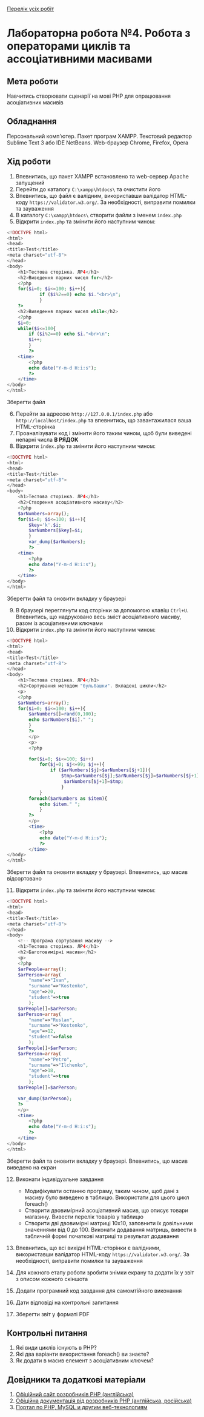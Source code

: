 [Перелік усіх робіт](README.md)

# Лабораторна робота №4. Робота з операторами циклів та ассоціативними масивами

## Мета роботи

Навчитись створювати сценарії на мові РНР для опрацювання асоціативних масивів

## Обладнання

Персональний комп'ютер. Пакет програм XAMPP. Текстовий редактор Sublime Text 3 або IDE NetBeans. Web-браузер Chrome, Firefox, Opera

## Хід роботи

1.  Впевнитись, що пакет XAMPP встановлено та web-сервер Apache запущений
2.  Перейти до каталогу `C:\xampp\htdocs\` та очистити його
3.  Впевнитись, що файл є валідним, використавши валідатор HTML-коду `https://validator.w3.org/`. За необхідності, виправити помилки та зауваження
4.  В каталогу `C:\xampp\htdocs\` створити файли з іменем `index.php`
5.  Відкрити `index.php` та змінити його наступним чином:

```php 
<!DOCTYPE html>
<html>
<head> 
<title>Test</title>
<meta charset="utf-8">
</head>
<body>
    <h1>Тестова сторінка. ЛР4</h1>
    <h2>Виведення парних чисел for</h2>
    <?php
    for($i=0; $i<=100; $i++){
            if ($i%2==0) echo $i."<br>\n";
            }
    ?>
    <h2>Виведення парних чисел while</h2>
    <?php
    $i=0;
    while($i<=100{ 
        if ($i%2==0) echo $i."<br>\n";
        $i++;
        } 
        ?>
    <time>
        <?php
        echo date("Y-m-d H:i:s");
        ?> 
    </time>
</body>
</html>
```

Зберегти файл
    
6.  Перейти за адресою `http://127.0.0.1/index.php` або `http://localhost/index.php` та впевнитись, що завантажилася ваша HTML-сторінка
7.  Проаналізувати код і змінити його таким чином, щоб були виведені непарні числа **В РЯДОК**
8.  Відкрити `index.php` та змінити його наступним чином:

```php 
<!DOCTYPE html>
<html>
<head>
<title>Test</title> 
<meta charset="utf-8"> 
</head>
<body>
    <h1>Тестова сторінка. ЛР4</h1>
    <h2>Створення асоціативного масиву</h2>
    <?php
    $arNumbers=array();
    for($i=0; $i<=100; $i++){
        $key='k'.$i;
        $arNumbers[$key]=$i;
        }
        var_dump($arNumbers);
        ?>
    <time>
        <?php 
        echo date("Y-m-d H:i:s");
        ?>
    </time> 
</body>
</html>
```

Зберегти файл та оновити вкладку у браузері
    
9.  В браузері переглянути код сторінки за допомогою клавіш `Ctrl+U`. Впевнитись, що надруковано весь зміст асоціативного масиву, разом із асоціативними ключами
10. Відкрити `index.php` та змінити його наступним чином:

```php 
<!DOCTYPE html>
<html>
<head> 
<title>Test</title>
<meta charset="utf-8">
</head>
<body>
    <h1>Тестова сторінка. ЛР4</h1>
    <h2>Сортування методом "бульбашки". Вкладені цикли</h2>
    <p>
    <?php 
    $arNumbers=array(); 
    for($i=0; $i<=100; $i++){
        $arNumbers[]=rand(0,100);
        echo $arNumbers[$i]." ";
        }
        ?>
        </p>
        <p>
        <?php

        for($i=0; $i<=100; $i++)
            for($j=0; $j<=99; $j++){
                if ($arNumbers[$j]>$arNumbers[$j+1]){ 
                    $tmp=$arNumbers[$j];$arNumbers[$j]=$arNumbers[$j+1]; 
                     $arNumbers[$j+1]=$tmp;
                    }
            } 
        foreach($arNumbers as $item){
            echo $item." ";
            } 
        ?> 
        </p>
        <time> 
            <?php
            echo date("Y-m-d H:i:s");
            ?> 
        </time>
</body> 
</html>
```

Зберегти файл та оновити вкладку у браузері. Впевнитись, що масив відсортовано
    
11. Відкрити `index.php` та змінити його наступним чином:

```php 
<!DOCTYPE html>
<html>
<head>
<title>Test</title>
<meta charset="utf-8">
</head>
<body>
    <!-- Програма сортування масиву -->
    <h1>Тестова сторінка. ЛР4</h1>
    <h2>Баготовимірні масиви</h2>
    <p> 
    <?php
    $arPeople=array();
    $arPerson=array(
        "name"=>"Ivan",
        "surname"=>"Kostenko",
        "age"=>20,
        "student"=>true
        );
    $arPeople[]=$arPerson;
    $arPerson=array(
        "name"=>"Ruslan",
        "surname"=>"Kostenko",
        "age"=>12,
        "student"=>false
        );
    $arPeople[]=$arPerson;
    $arPerson=array(
        "name"=>"Petro",
        "surname"=>"Ilchenko",
        "age"=>18,
        "student"=>true
        );
    $arPeople[]=$arPerson;

    var_dump($arPerson);
    ?>
    </p>
    <time>
        <?php
        echo date("Y-m-d H:i:s"); 
        ?> 
    </time> 
</body>
</html>
```

Зберегти файл та оновити вкладку у браузері. Впевнитись, що масив виведено на екран
    
12. Виконати індивідуальне завдання
    
    +  Модифікувати останню програму, таким чином, щоб дані з масиву було виведено в таблицю. Використати для цього цикл foreach()
    +  Створити двовимірний асоціативний масив, що описує товари магазину. Вивести перелік товарів у таблицю
    +  Створити дві двовимірні матриці 10х10, заповнити їх довільними значеннями від 0 до 100. Виконати додавання матриць, вивести в табличній формі початкові матриці та результат додавання
13. Впевнитись, що всі вихідні HTML-сторінки є валідними, використавши валідатор HTML-коду `https://validator.w3.org/`. За необхідності, виправити помилки та зауваження
14. Для кожного етапу роботи зробити знімки екрану та додати їх у звіт з описом кожного скіншота
15. Додати програмний код завдання для самомтійного виконання
16. Дати відповіді на контрольні запитання
17. Зберегти звіт у форматі PDF

## Контрольні питання

1.  Які види циклів існують в PHP?
2.  Які два варіанти використання foreach() ви знаєте?
3.  Як додати в масив елемент з асоціативним ключем?

## Довідники та додаткові матеріали

1.  [Офіційний сайт розробників PHP (англійська)](https://www.php.net/)
2.  [Офіційна документація від розробників PHP (англійська, російська)](https://www.php.net/docs.php)
3.  [Портал по PHP, MySQL и другим веб-технологиям](http://www.php.su/)

